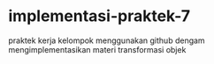 # implementasi-praktek-7
praktek kerja kelompok menggunakan github dengam mengimplementasikan materi transformasi objek
